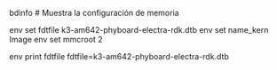 

bdinfo   # Muestra la configuración de memoria

env set fdtfile k3-am642-phyboard-electra-rdk.dtb
env set name_kern Image
env set mmcroot 2

env print fdtfile
fdtfile=k3-am642-phyboard-electra-rdk.dtb